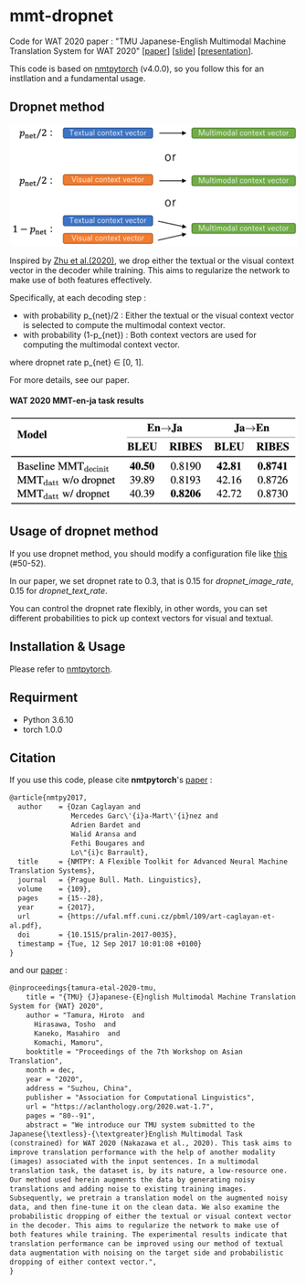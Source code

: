 # mmt-dropnet

Code for WAT 2020 paper : "TMU Japanese-English Multimodal Machine Translation System for WAT 2020" \[[paper](https://aclanthology.org/2020.wat-1.7/)\] \[[slide](https://speakerdeck.com/jinlafan/tmu-japanese-english-multimodal-machine-translation-system-for-wat-2020)\] \[[presentation](https://www.youtube.com/watch?v=pljsLkRMWDQ)\].

This code is based on [nmtpytorch](https://github.com/lium-lst/nmtpytorch/tree/v4.0.0) (v4.0.0), so you follow this for an instllation and a fundamental usage.

## Dropnet method
![dropnet_fig](docs/dropnet_fig.png?raw=true)

Inspired by [Zhu et al.(2020)](https://openreview.net/forum?id=Hyl7ygStwB), we drop either the textual or the visual context vector in the decoder while training.
This aims to regularize the network
to make use of both features effectively.

Specifically, at each decoding step :

- with probability p_{net}/2 : Either the textual or the visual context vector is selected to compute the multimodal context vector.
- with probability (1-p_{net}) : Both context vectors are used for computing the multimodal context vector.

where dropnet rate p_{net} ∈ [0, 1].

For more details, see our paper.

#### WAT 2020 MMT-en-ja task results
![dropnet_scores](docs/dropnet_scores.png)

## Usage of dropnet method
If you use dropnet method, you should modify a configuration file like [this](examples/v4.0.0/mmt-task-en-fr-multimodalatt-dropnet.conf#L50) (#50-52).

In our paper, we set dropnet rate to 0.3, that is 0.15 for *dropnet_image_rate*, 0.15 for *dropnet_text_rate*.

You can control the dropnet rate flexibly, in other words, you can set different probabilities to pick up context vectors for visual and textual.

## Installation & Usage
Please refer to [nmtpytorch](https://github.com/lium-lst/nmtpytorch/tree/v4.0.0).
## Requirment
- Python 3.6.10
- torch 1.0.0

## Citation
If you use this code, please cite **nmtpytorch**'s [paper](https://ufal.mff.cuni.cz/pbml/109/art-caglayan-et-al.pdf) :
```
@article{nmtpy2017,
  author    = {Ozan Caglayan and
               Mercedes Garc\'{i}a-Mart\'{i}nez and
               Adrien Bardet and
               Walid Aransa and
               Fethi Bougares and
               Lo\"{i}c Barrault},
  title     = {NMTPY: A Flexible Toolkit for Advanced Neural Machine Translation Systems},
  journal   = {Prague Bull. Math. Linguistics},
  volume    = {109},
  pages     = {15--28},
  year      = {2017},
  url       = {https://ufal.mff.cuni.cz/pbml/109/art-caglayan-et-al.pdf},
  doi       = {10.1515/pralin-2017-0035},
  timestamp = {Tue, 12 Sep 2017 10:01:08 +0100}
}
```
and our [paper](https://aclanthology.org/2020.wat-1.7/) :
```
@inproceedings{tamura-etal-2020-tmu,
    title = "{TMU} {J}apanese-{E}nglish Multimodal Machine Translation System for {WAT} 2020",
    author = "Tamura, Hiroto  and
      Hirasawa, Tosho  and
      Kaneko, Masahiro  and
      Komachi, Mamoru",
    booktitle = "Proceedings of the 7th Workshop on Asian Translation",
    month = dec,
    year = "2020",
    address = "Suzhou, China",
    publisher = "Association for Computational Linguistics",
    url = "https://aclanthology.org/2020.wat-1.7",
    pages = "80--91",
    abstract = "We introduce our TMU system submitted to the Japanese{\textless}-{\textgreater}English Multimodal Task (constrained) for WAT 2020 (Nakazawa et al., 2020). This task aims to improve translation performance with the help of another modality (images) associated with the input sentences. In a multimodal translation task, the dataset is, by its nature, a low-resource one. Our method used herein augments the data by generating noisy translations and adding noise to existing training images. Subsequently, we pretrain a translation model on the augmented noisy data, and then fine-tune it on the clean data. We also examine the probabilistic dropping of either the textual or visual context vector in the decoder. This aims to regularize the network to make use of both features while training. The experimental results indicate that translation performance can be improved using our method of textual data augmentation with noising on the target side and probabilistic dropping of either context vector.",
}
```
